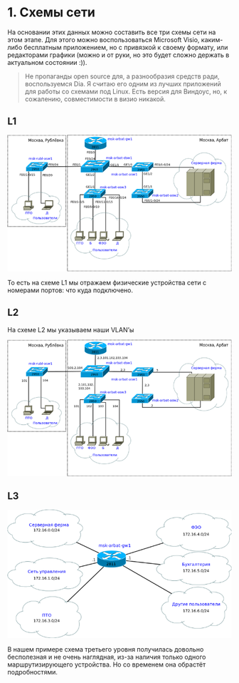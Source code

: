 # 1. Схемы сети

На основании этих данных можно составить все три схемы сети на этом этапе. Для этого можно воспользоваться Microsoft Visio, каким-либо бесплатным приложением, но с привязкой к своему формату, или редакторами графики \(можно и от руки, но это будет сложно держать в актуальном состоянии :\)\).

> Не пропаганды open source для, а разнообразия средств ради, воспользуемся Dia. Я считаю его одним из лучших приложений для работы со схемами под Linux. Есть версия для Виндоус, но, к сожалению, совместимости в визио никакой.

## L1

![&#x421;&#x445;&#x435;&#x43C;&#x430; &#x441;&#x435;&#x442;&#x438; L1](https://raw.githubusercontent.com/dan4i4ek/mdsm/master/src/0_7c0ae_99288497_XL.jpg)

То есть на схеме L1 мы отражаем физические устройства сети с номерами портов: что куда подключено.

## L2

На схеме L2 мы указываем наши VLAN’ы

![&#x421;&#x445;&#x435;&#x43C;&#x430; &#x441;&#x435;&#x442;&#x438; L2](https://raw.githubusercontent.com/dan4i4ek/mdsm/master/src/0_7bc12_58e09f6b_XL.jpg)

## L3

![&#x421;&#x445;&#x435;&#x43C;&#x430; &#x441;&#x435;&#x442;&#x438; L3](https://raw.githubusercontent.com/dan4i4ek/mdsm/master/src/0_7bc15_3c12c02c_XL.jpg)

В нашем примере схема третьего уровня получилась довольно бесполезная и не очень наглядная, из-за наличия только одного маршрутизирующего устройства. Но со временем она обрастёт подробностями.
